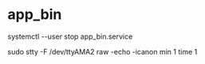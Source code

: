 # app_bin
systemctl --user stop app_bin.service

sudo stty -F /dev/ttyAMA2 raw -echo -icanon min 1 time 1